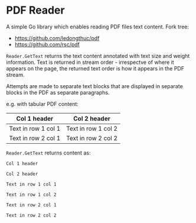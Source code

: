 # PDF Reader

A simple Go library which enables reading PDF files text content.
Fork tree:
- https://github.com/ledongthuc/pdf
- https://github.com/rsc/pdf

`Reader.GetText` returns the text content annotated with text size and weight information.
Text is returned in stream order - irrespectve of where it appears on the page, the returned
text order is how it appears in the PDF stream.

Attempts are made to separate text blocks that are displayed in separate blocks in the PDF as
separate paragraphs.

e.g. with tabular PDF content:

| Col 1 header        | Col 2 header        |
| ------------------- | ------------------- |
| Text in row 1 col 1 | Text in row 1 col 2 |
| Text in row 2 col 1 | Text in row 2 col 2 |

`Reader.GetText` returns content as:

```
Col 1 header

Col 2 header

Text in row 1 col 1

Text in row 1 col 2

Text in row 2 col 1

Text in row 2 col 2
```